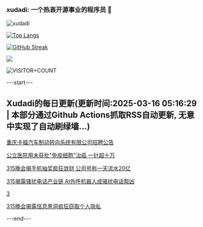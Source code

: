 ### xudadi: 一个热衷开源事业的程序员 👋

![xudadi](https://github-readme-stats-git-masterorgs-github-readme-stats-team.vercel.app/api?username=xudadi)

[![Top Langs](https://github-readme-stats.vercel.app/api/top-langs/?username=xudadi)](https://github.com/anuraghazra/github-readme-stats)

[![GitHub Streak](https://streak-stats.demolab.com?user=xudadi&locale=zh_Hans)](https://git.io/streak-stats)

![](https://raw.githubusercontent.com/xudadi/xudadi/main/assets/github-contribution-grid-snake.svg)

![VISITOR+COUNT](https://komarev.com/ghpvc/?username=xudadi&label=VISITOR+COUNT)


---start---

## Xudadi的每日更新(更新时间:2025-03-16 05:16:29 | 本部分通过Github Actions抓取RSS自动更新, 无意中实现了自动刷绿墙...)

[重庆卡福汽车制动转向系统有限公司招聘公告](https://www.gongkaoleida.com/article/2322581)

[公立医院用未获批"免疫细胞"治癌 一针超十万](https://m.163.com/news/article/JQNO0TRD00019B3E.html)

[315晚会揭手机抽奖疯狂敛财 公司号称一天流水20亿](https://m.163.com/news/article/JQNLCP5B0001899O.html)

[315揭露骚扰电话产业链 AI外呼机器人成骚扰电话帮凶](https://m.163.com/news/article/JQNKHMVB0001899O.html)

[3](https://m.163.com/touch/news/sub/domestic)

[315晚会揭露信息黑洞疯狂窃取个人隐私](https://m.163.com/news/article/JQNJM2PL0001899O.html)

---end---
